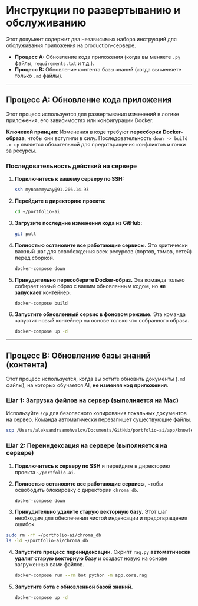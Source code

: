 # Инструкции по развертыванию и обслуживанию

Этот документ содержит два независимых набора инструкций для обслуживания приложения на production-сервере.

- **Процесс A:** Обновление кода приложения (когда вы меняете `.py` файлы, `requirements.txt` и т.д.).
- **Процесс B:** Обновление контента базы знаний (когда вы меняете только `.md` файлы).

---

## Процесс A: Обновление кода приложения

Этот процесс используется для развертывания изменений в логике приложения, его зависимостях или конфигурации Docker.

**Ключевой принцип:** Изменения в коде требуют **пересборки Docker-образа**, чтобы они вступили в силу. Последовательность `down -> build -> up` является обязательной для предотвращения конфликтов и гонки за ресурсы.

### Последовательность действий на сервере

1.  **Подключитесь к вашему серверу по SSH:**
    ```bash
    ssh mynamemyway@91.206.14.93
    ```

2.  **Перейдите в директорию проекта:**
    ```bash
    cd ~/portfolio-ai
    ```

3.  **Загрузите последние изменения кода из GitHub:**
    ```bash
    git pull
    ```

4.  **Полностью остановите все работающие сервисы.**
    Это критически важный шаг для освобождения всех ресурсов (портов, томов, сетей) перед сборкой.
    ```bash
    docker-compose down
    ```

5.  **Принудительно пересоберите Docker-образ.**
    Эта команда только собирает новый образ с вашим обновленным кодом, но **не запускает** контейнер.
    ```bash
    docker-compose build
    ```

6.  **Запустите обновленный сервис в фоновом режиме.**
    Эта команда запустит новый контейнер на основе только что собранного образа.
    ```bash
    docker-compose up -d
    ```

---

## Процесс B: Обновление базы знаний (контента)

Этот процесс используется, когда вы хотите обновить документы (`.md` файлы), на которых обучается AI, **не изменяя код приложения**.

### Шаг 1: Загрузка файлов на сервер (выполняется на Mac)

Используйте `scp` для безопасного копирования локальных документов на сервер. Команда автоматически перезапишет существующие файлы.

```bash
scp /Users/aleksandrsamohvalov/Documents/GitHub/portfolio-ai/app/knowledge_base/* mynamemyway@91.206.14.93:~/portfolio-ai/app/knowledge_base/
```

### Шаг 2: Переиндексация на сервере (выполняется на сервере)

1.  **Подключитесь к серверу по SSH** и перейдите в директорию проекта `~/portfolio-ai`.

2.  **Полностью остановите все работающие сервисы**, чтобы освободить блокировку с директории `chroma_db`.
    ```bash
    docker-compose down
    ```

3. **Принудительно удалите старую векторную базу.** Этот шаг необходим для обеспечения чистой индексации и предотвращения ошибок.

```bash
sudo rm -rf ~/portfolio-ai/chroma_db
ls -ld ~/portfolio-ai/chroma_db
```

4.  **Запустите процесс переиндексации.** Скрипт `rag.py` **автоматически удалит старую векторную базу** и создаст новую на основе загруженных вами файлов.
    ```bash
    docker-compose run --rm bot python -m app.core.rag
    ```

5.  **Запустите бота с обновленной базой знаний.**
    ```bash
    docker-compose up -d
    ```